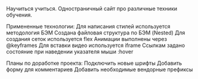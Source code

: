 Научиться учиться. 
Одностраничный сайт про различные техники обучения.

Примененные технологии:
Для написания стилей используется методология БЭМ
Создана файловая структура по БЭМ (Nested)
Для создания сеток используется flex
Анимации выполнены через @keyframes
Для вставки видео используется iframe
Ссылкам задано состояние при наведении указателя мыши :hover

Планы по доработке проекта:
Подключить новые шрифты
Добавить форму для комментариев
Добавить необходимые вендорные префиксы



